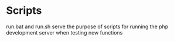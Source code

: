 # Scripts

run.bat and run.sh serve the purpose of scripts for running the php development server when testing new functions
